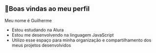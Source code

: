 ## 🔵Boas vindas ao meu perfil
Meu nome é Guilherme

- Estou estudando na Alura
- Estou me desenvolvendo na linguagem JavaScript
- Utilizo esse espaço para minha organização e compartilhamento dos meus projetos desenvolvidos
